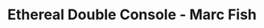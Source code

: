 ---
title: Ethereal Double Console - Marc Fish
layout: entry
presentation: side-by-side
object:
  - id: ptl-24736
order: 412
menu: false
---